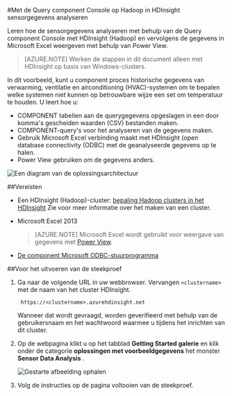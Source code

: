 <properties
    pageTitle="Analyseren met behulp van de component en Hadoop sensorgegevens | Microsoft Azure"
    description="Leren hoe de sensorgegevens analyseren met behulp van de Query component Console met HDInsight (Hadoop) en vervolgens de gegevens in Microsoft Excel met PowerView."
    services="hdinsight"
    documentationCenter=""
    authors="Blackmist"
    manager="jhubbard"
    editor="cgronlun"
    tags="azure-portal"/>

<tags
    ms.service="hdinsight"
    ms.workload="big-data"
    ms.tgt_pltfrm="na"
    ms.devlang="na"
    ms.topic="article"
    ms.date="09/20/2016" 
    ms.author="larryfr"/>

#<a name="analyze-sensor-data-using-the-hive-query-console-on-hadoop-in-hdinsight"></a>Met de Query component Console op Hadoop in HDInsight sensorgegevens analyseren

Leren hoe de sensorgegevens analyseren met behulp van de Query component Console met HDInsight (Hadoop) en vervolgens de gegevens in Microsoft Excel weergeven met behulp van Power View.

> [AZURE.NOTE] Werken de stappen in dit document alleen met HDInsight op basis van Windows-clusters.

In dit voorbeeld, kunt u component proces historische gegevens van verwarming, ventilatie en airconditioning (HVAC)-systemen om te bepalen welke systemen niet kunnen op betrouwbare wijze een set om temperatuur te houden. U leert hoe u:

- COMPONENT tabellen aan de querygegevens opgeslagen in een door komma's gescheiden waarden (CSV) bestanden maken.
- COMPONENT-query's voor het analyseren van de gegevens maken.
- Gebruik Microsoft Excel verbinding maakt met HDInsight (open database connectivity (ODBC) met de geanalyseerde gegevens op te halen.
- Power View gebruiken om de gegevens anders.

![Een diagram van de oplossingsarchitectuur](./media/hdinsight-hive-analyze-sensor-data/hvac-architecture.png)

##<a name="prerequisites"></a>Vereisten

* Een HDInsight (Hadoop)-cluster: [bepaling Hadoop clusters in het HDInsight](hdinsight-provision-clusters.md) Zie voor meer informatie over het maken van een cluster.

* Microsoft Excel 2013

    > [AZURE.NOTE] Microsoft Excel wordt gebruikt voor weergave van gegevens met [Power View](https://support.office.com/Article/Power-View-Explore-visualize-and-present-your-data-98268d31-97e2-42aa-a52b-a68cf460472e?ui=en-US&rs=en-US&ad=US).

* [De component Microsoft ODBC-stuurprogramma](http://www.microsoft.com/download/details.aspx?id=40886)

##<a name="to-run-the-sample"></a>Voor het uitvoeren van de steekproef

1. Ga naar de volgende URL in uw webbrowser. Vervangen `<clustername>` met de naam van het cluster HDInsight.

        https://<clustername>.azurehdinsight.net

    Wanneer dat wordt gevraagd, worden geverifieerd met behulp van de gebruikersnaam en het wachtwoord waarmee u tijdens het inrichten van dit cluster.

2. Op de webpagina klikt u op het tabblad **Getting Started galerie** en klik onder de categorie **oplossingen met voorbeeldgegevens** het monster **Sensor Data Analysis** .

    ![Gestarte afbeelding ophalen](./media/hdinsight-hive-analyze-sensor-data/getting-started-gallery.png)

3. Volg de instructies op de pagina voltooien van de steekproef.

